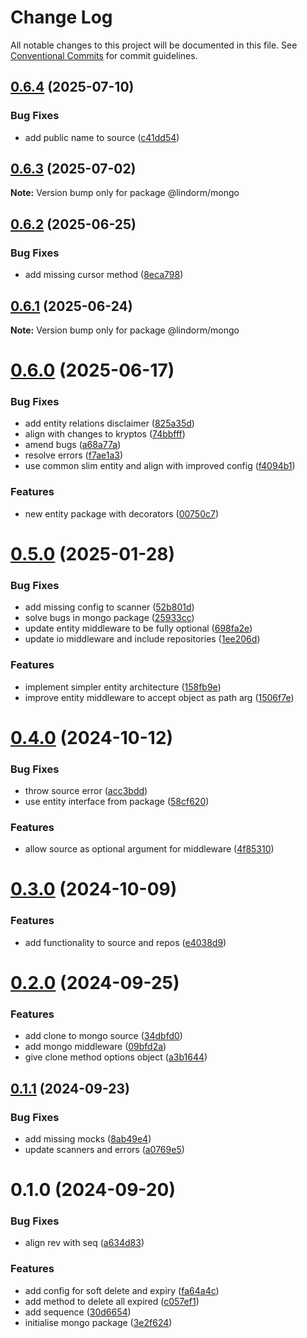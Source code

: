 # Change Log

All notable changes to this project will be documented in this file.
See [Conventional Commits](https://conventionalcommits.org) for commit guidelines.

## [0.6.4](https://github.com/lindorm-io/monorepo/compare/@lindorm/mongo@0.6.3...@lindorm/mongo@0.6.4) (2025-07-10)

### Bug Fixes

- add public name to source ([c41dd54](https://github.com/lindorm-io/monorepo/commit/c41dd54a5a0081704f5d413c14a8796daa2ab6de))

## [0.6.3](https://github.com/lindorm-io/monorepo/compare/@lindorm/mongo@0.6.2...@lindorm/mongo@0.6.3) (2025-07-02)

**Note:** Version bump only for package @lindorm/mongo

## [0.6.2](https://github.com/lindorm-io/monorepo/compare/@lindorm/mongo@0.6.1...@lindorm/mongo@0.6.2) (2025-06-25)

### Bug Fixes

- add missing cursor method ([8eca798](https://github.com/lindorm-io/monorepo/commit/8eca798566d8903643ce103be7210c6f40e4fbb8))

## [0.6.1](https://github.com/lindorm-io/monorepo/compare/@lindorm/mongo@0.6.0...@lindorm/mongo@0.6.1) (2025-06-24)

**Note:** Version bump only for package @lindorm/mongo

# [0.6.0](https://github.com/lindorm-io/monorepo/compare/@lindorm/mongo@0.5.0...@lindorm/mongo@0.6.0) (2025-06-17)

### Bug Fixes

- add entity relations disclaimer ([825a35d](https://github.com/lindorm-io/monorepo/commit/825a35d823e47cfc0e76a085871f2f444db14b04))
- align with changes to kryptos ([74bbfff](https://github.com/lindorm-io/monorepo/commit/74bbfff6fb50504dc70327f7de3fd6d4b45cb65a))
- amend bugs ([a68a77a](https://github.com/lindorm-io/monorepo/commit/a68a77a811ddfe33a0b487cd84cda6a18d3054b6))
- resolve errors ([f7ae1a3](https://github.com/lindorm-io/monorepo/commit/f7ae1a3bbbc9e70c4e2244b0f2f3575a5912b6cb))
- use common slim entity and align with improved config ([f4094b1](https://github.com/lindorm-io/monorepo/commit/f4094b173f11af4d342ece49d8a3ff72f1846d20))

### Features

- new entity package with decorators ([00750c7](https://github.com/lindorm-io/monorepo/commit/00750c7380e1c934be8f3f317b4fba7b834f90a8))

# [0.5.0](https://github.com/lindorm-io/monorepo/compare/@lindorm/mongo@0.4.0...@lindorm/mongo@0.5.0) (2025-01-28)

### Bug Fixes

- add missing config to scanner ([52b801d](https://github.com/lindorm-io/monorepo/commit/52b801d5c83d09f9ff0c9f1e0fa25109358d1399))
- solve bugs in mongo package ([25933cc](https://github.com/lindorm-io/monorepo/commit/25933cc265fb336fdda3f019adff824d55afb385))
- update entity middleware to be fully optional ([698fa2e](https://github.com/lindorm-io/monorepo/commit/698fa2e00cbd6d910ffa5fe75ec655f000cdb279))
- update io middleware and include repositories ([1ee206d](https://github.com/lindorm-io/monorepo/commit/1ee206d194dd8ef55ef0196f5beb011b6400304f))

### Features

- implement simpler entity architecture ([158fb9e](https://github.com/lindorm-io/monorepo/commit/158fb9ed054ebbc6861c8c6ff869ebc8e9af8e4c))
- improve entity middleware to accept object as path arg ([1506f7e](https://github.com/lindorm-io/monorepo/commit/1506f7e5ab4cd90866916c4b151e61becb27dc06))

# [0.4.0](https://github.com/lindorm-io/monorepo/compare/@lindorm/mongo@0.3.0...@lindorm/mongo@0.4.0) (2024-10-12)

### Bug Fixes

- throw source error ([acc3bdd](https://github.com/lindorm-io/monorepo/commit/acc3bddae041e43b12d1b50b030036063d076bd0))
- use entity interface from package ([58cf620](https://github.com/lindorm-io/monorepo/commit/58cf620310391eea604fee3996c11b77c6274a54))

### Features

- allow source as optional argument for middleware ([4f85310](https://github.com/lindorm-io/monorepo/commit/4f85310c2ab771648544142c6cd9cde144b633d7))

# [0.3.0](https://github.com/lindorm-io/monorepo/compare/@lindorm/mongo@0.2.0...@lindorm/mongo@0.3.0) (2024-10-09)

### Features

- add functionality to source and repos ([e4038d9](https://github.com/lindorm-io/monorepo/commit/e4038d91adb88d306bb8ddc7a14cb8cdb907f5a0))

# [0.2.0](https://github.com/lindorm-io/monorepo/compare/@lindorm/mongo@0.1.1...@lindorm/mongo@0.2.0) (2024-09-25)

### Features

- add clone to mongo source ([34dbfd0](https://github.com/lindorm-io/monorepo/commit/34dbfd081f195ff29f6c04cd764e0104478e4744))
- add mongo middleware ([09bfd2a](https://github.com/lindorm-io/monorepo/commit/09bfd2ab5ab479d86212dcb02e3ffa0625d5c835))
- give clone method options object ([a3b1644](https://github.com/lindorm-io/monorepo/commit/a3b16441c90dea194cd82c54cf913cd6e0d59071))

## [0.1.1](https://github.com/lindorm-io/monorepo/compare/@lindorm/mongo@0.1.0...@lindorm/mongo@0.1.1) (2024-09-23)

### Bug Fixes

- add missing mocks ([8ab49e4](https://github.com/lindorm-io/monorepo/commit/8ab49e44b25251ed14a61ca2c96e1a0e6ad2fc04))
- update scanners and errors ([a0769e5](https://github.com/lindorm-io/monorepo/commit/a0769e599a3b644e554c1ad75c687a0cc65feb12))

# 0.1.0 (2024-09-20)

### Bug Fixes

- align rev with seq ([a634d83](https://github.com/lindorm-io/monorepo/commit/a634d83ae38cda65f1261aaaa2a7fcfa34da02a8))

### Features

- add config for soft delete and expiry ([fa64a4c](https://github.com/lindorm-io/monorepo/commit/fa64a4c28e0b4dd9aaba8dd515fbf53ed980006a))
- add method to delete all expired ([c057ef1](https://github.com/lindorm-io/monorepo/commit/c057ef1107fba3415e92ffd9937ba64a20ea73d0))
- add sequence ([30d6654](https://github.com/lindorm-io/monorepo/commit/30d665456e96184dff96d6242ac4289da6395394))
- initialise mongo package ([3e2f624](https://github.com/lindorm-io/monorepo/commit/3e2f624cfc056ee10209feff645c0210b3d83cc2))
